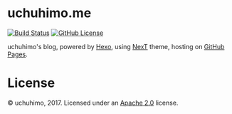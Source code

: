 # uchuhimo.me

[![Build Status](https://travis-ci.org/uchuhimo/uchuhimo.me.svg?branch=master)](https://travis-ci.org/uchuhimo/uchuhimo.me)
[![GitHub License](https://img.shields.io/badge/License-Apache_2.0-blue.svg)](./LICENSE)

uchuhimo's blog, powered by [Hexo](https://hexo.io), using [NexT](http://theme-next.iissnan.com) theme, hosting on [GitHub Pages](https://pages.github.com).

# License

© uchuhimo, 2017. Licensed under an [Apache 2.0](./LICENSE) license.
